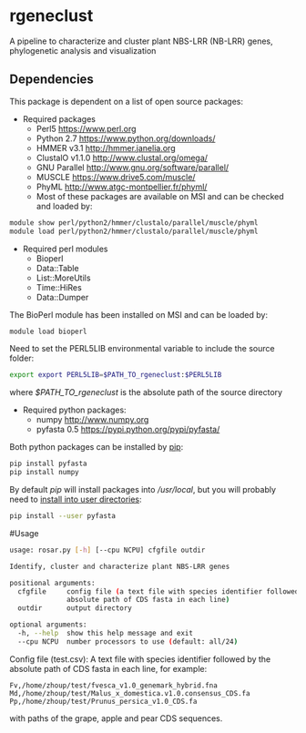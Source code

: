 # rgeneclust
A pipeline to characterize and cluster plant NBS-LRR (NB-LRR) genes, phylogenetic analysis and visualization

## Dependencies
This package is dependent on a list of open source packages:
 * Required packages
   * Perl5 https://www.perl.org
   * Python 2.7 https://www.python.org/downloads/
   * HMMER v3.1 http://hmmer.janelia.org
   * ClustalO v1.1.0 http://www.clustal.org/omega/
   * GNU Parallel http://www.gnu.org/software/parallel/
   * MUSCLE https://www.drive5.com/muscle/
   * PhyML http://www.atgc-montpellier.fr/phyml/
   * Most of these packages are available on MSI and can be checked and loaded by:
```bash
module show perl/python2/hmmer/clustalo/parallel/muscle/phyml
module load perl/python2/hmmer/clustalo/parallel/muscle/phyml
```

 * Required perl modules
   * Bioperl
   * Data::Table
   * List::MoreUtils
   * Time::HiRes
   * Data::Dumper

The BioPerl module has been installed on MSI and can be loaded by:
```bash
module load bioperl
```
Need to set the PERL5LIB environmental variable to include the source folder:
```bash
export export PERL5LIB=$PATH_TO_rgeneclust:$PERL5LIB
```
where *$PATH_TO_rgeneclust* is the absolute path of the source directory

 * Required python packages:
   * numpy http://www.numpy.org
   * pyfasta 0.5 https://pypi.python.org/pypi/pyfasta/

Both python packages can be installed by [pip](https://pip.pypa.io/en/stable/user_guide/#installing-packages):
```bash
pip install pyfasta
pip install numpy
```

By default *pip* will install packages into */usr/local*, but you will probably need to [install into user directories](https://pip.pypa.io/en/stable/user_guide/#user-installs):
```bash
pip install --user pyfasta
```

#Usage
```bash
usage: rosar.py [-h] [--cpu NCPU] cfgfile outdir

Identify, cluster and characterize plant NBS-LRR genes

positional arguments:
  cfgfile     config file (a text file with species identifier followed by the
              absolute path of CDS fasta in each line)
  outdir      output directory

optional arguments:
  -h, --help  show this help message and exit
  --cpu NCPU  number processors to use (default: all/24)
```
Config file (test.csv):
  A text file with species identifier followed by the absolute path of 
  CDS fasta in each line, for example:
    
    Fv,/home/zhoup/test/fvesca_v1.0_genemark_hybrid.fna
    Md,/home/zhoup/test/Malus_x_domestica.v1.0.consensus_CDS.fa
    Pp,/home/zhoup/test/Prunus_persica_v1.0_CDS.fa
  
  with paths of the grape, apple and pear CDS sequences.


